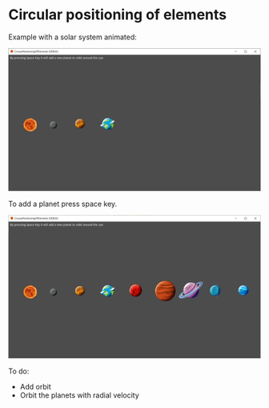 # Circular positioning of elements

Example with a solar system animated:


![Solar System](https://github.com/ncdev2015/CircularPositioningOfElements/blob/master/assets/example_1.png)

To add a planet press space key.

![Solar System](https://github.com/ncdev2015/CircularPositioningOfElements/blob/master/assets/example_2.png)

To do:

- Add orbit
- Orbit the planets with radial velocity